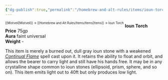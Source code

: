 ```yaml
---
{"dg-publish":true,"permalink":"/homebrew-and-alt-rules/items/ioun-torch/"}
---
```


<sup><sup>[[Mistveil\|Mistveil]] → [[Homebrew and Alt Rules/Items/Items\|Items]] → Ioun Torch</sup></sup> 
**Ioun Torch**  
**Price** 75gp  
**Aura** faint universal  
**Weight** -

This item is merely a burned out, dull gray ioun stone with a weakened [*Continual Flame*](https://www.d20pfsrd.com/magic/all-spells/c/continual-flame/) spell cast upon it. It retains the ability to float and orbit, and allows the bearer to carry light and still have his hands free. It may be in any crystalline shape common to ioun stones (ellipsoid, prism, sphere, and so on). This item emits light out to 40ft but only produces low light.
